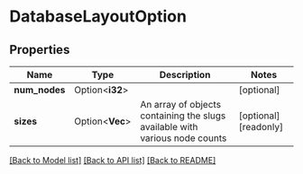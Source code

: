 # DatabaseLayoutOption

## Properties

Name | Type | Description | Notes
------------ | ------------- | ------------- | -------------
**num_nodes** | Option<**i32**> |  | [optional]
**sizes** | Option<**Vec<String>**> | An array of objects containing the slugs available with various node counts | [optional][readonly]

[[Back to Model list]](../README.md#documentation-for-models) [[Back to API list]](../README.md#documentation-for-api-endpoints) [[Back to README]](../README.md)


